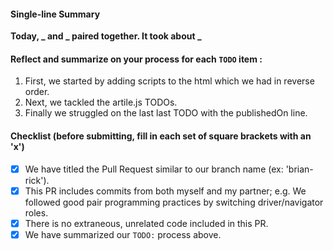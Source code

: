 #### Single-line Summary
**Today, _ and _ paired together. It took about _**

#### Reflect and summarize on your process for each `TODO` item :  
  1. First, we started by adding scripts to the html which we had in reverse order. 
  2. Next, we tackled the artile.js TODOs.
  3. Finally we struggled on the last last TODO with the publishedOn line. 

#### Checklist (before submitting, fill in each set of square brackets with an 'x')
- [x] We have titled the Pull Request similar to our branch name (ex: 'brian-rick').
- [x] This PR includes commits from both myself and my partner; e.g. We followed good pair programming practices by switching driver/navigator roles.
- [x] There is no extraneous, unrelated code included in this PR.
- [x] We have summarized our `TODO:` process above.
